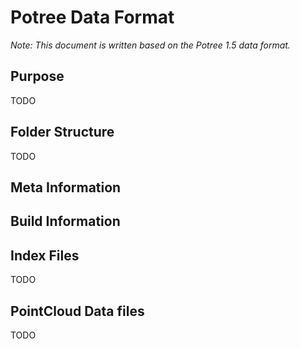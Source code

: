 # Potree Data Format

_Note: This document is written based on the Potree 1.5 data format._

## Purpose

TODO

## Folder Structure

TODO

## Meta Information

## Build Information

## Index Files

TODO

## PointCloud Data files

TODO
